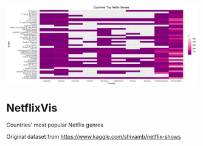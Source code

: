 <img src = "https://raw.githubusercontent.com/sakoya00/netflixvis/master/topnetflix.png" >

# NetflixVis
 Countries' most popular Netflix genres

Original dataset from https://www.kaggle.com/shivamb/netflix-shows
